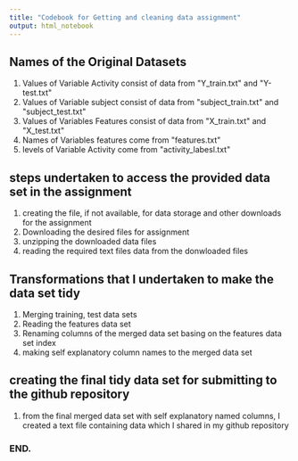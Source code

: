 ```yaml
---
title: "Codebook for Getting and cleaning data assignment"
output: html_notebook
---
```


## Names of the Original Datasets
1) Values of Variable Activity consist of data from "Y_train.txt" and "Y-test.txt"
2) Values of Variable subject consist of data from "subject_train.txt" and "subject_test.txt"
3) Values of Variables Features consist of data from "X_train.txt" and "X_test.txt"
4) Names of Variables features come from "features.txt"
5) levels of Variable Activity come from "activity_labesl.txt"

## steps undertaken to access the provided data set in the assignment
1) creating the file, if not available, for data storage and other downloads for the assignment
2) Downloading the desired files for assignment
3) unzipping the downloaded data files
4) reading the required text files data from the donwloaded files


## Transformations that I undertaken to make the data set tidy

1) Merging training, test data sets
2) Reading the features data set
3) Renaming columns of the merged data set basing on the features data set index
4) making self explanatory column names to the merged data set

## creating the final tidy data set for submitting to the github repository
1) from the final merged data set with self explanatory named columns, I created a text file containing data which I shared in my github repository

### END.
